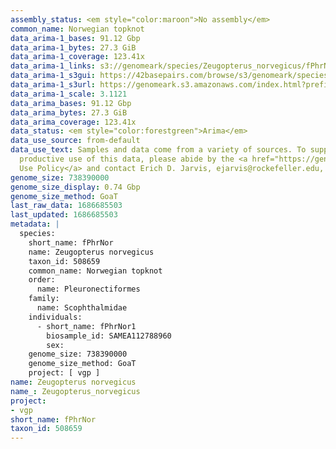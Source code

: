 ```yaml
---
assembly_status: <em style="color:maroon">No assembly</em>
common_name: Norwegian topknot
data_arima-1_bases: 91.12 Gbp
data_arima-1_bytes: 27.3 GiB
data_arima-1_coverage: 123.41x
data_arima-1_links: s3://genomeark/species/Zeugopterus_norvegicus/fPhrNor1/genomic_data/arima/<br>
data_arima-1_s3gui: https://42basepairs.com/browse/s3/genomeark/species/Zeugopterus_norvegicus/fPhrNor1/genomic_data/arima/
data_arima-1_s3url: https://genomeark.s3.amazonaws.com/index.html?prefix=species/Zeugopterus_norvegicus/fPhrNor1/genomic_data/arima/
data_arima-1_scale: 3.1121
data_arima_bases: 91.12 Gbp
data_arima_bytes: 27.3 GiB
data_arima_coverage: 123.41x
data_status: <em style="color:forestgreen">Arima</em>
data_use_source: from-default
data_use_text: Samples and data come from a variety of sources. To support fair and
  productive use of this data, please abide by the <a href="https://genome10k.soe.ucsc.edu/data-use-policies/">Data
  Use Policy</a> and contact Erich D. Jarvis, ejarvis@rockefeller.edu, with any questions.
genome_size: 738390000
genome_size_display: 0.74 Gbp
genome_size_method: GoaT
last_raw_data: 1686685503
last_updated: 1686685503
metadata: |
  species:
    short_name: fPhrNor
    name: Zeugopterus norvegicus
    taxon_id: 508659
    common_name: Norwegian topknot
    order:
      name: Pleuronectiformes
    family:
      name: Scophthalmidae
    individuals:
      - short_name: fPhrNor1
        biosample_id: SAMEA112788960
        sex:
    genome_size: 738390000
    genome_size_method: GoaT
    project: [ vgp ]
name: Zeugopterus norvegicus
name_: Zeugopterus_norvegicus
project:
- vgp
short_name: fPhrNor
taxon_id: 508659
---
```

